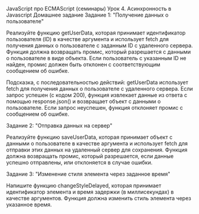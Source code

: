 JavaScript про ECMAScript (семинары)
Урок 4. Асинхронность в Javascript
Домашнее задание
Задание 1: "Получение данных о пользователе"

Реализуйте функцию getUserData, которая принимает идентификатор пользователя (ID) в качестве аргумента и использует fetch для получения данных о пользователе с заданным ID с удаленного сервера. Функция должна возвращать промис, который разрешается с данными о пользователе в виде объекта. Если пользователь с указанным ID не найден, промис должен быть отклонен с соответствующим сообщением об ошибке.

Подсказка, с последовательностью действий: getUserData использует fetch для получения данных о пользователе с удаленного сервера. Если запрос успешен (с кодом 200), функция извлекает данные из ответа с помощью response.json() и возвращает объект с данными о пользователе. Если запрос неуспешен, функция отклоняет промис с сообщением об ошибке.

Задание 2: "Отправка данных на сервер"

Реализуйте функцию saveUserData, которая принимает объект с данными о пользователе в качестве аргумента и использует fetch для отправки этих данных на удаленный сервер для сохранения. Функция должна возвращать промис, который разрешается, если данные успешно отправлены, или отклоняется в случае ошибки.

Задание 3: "Изменение стиля элемента через заданное время"

Напишите функцию changeStyleDelayed, которая принимает идентификатор элемента и время задержки (в миллисекундах) в качестве аргументов. Функция должна изменить стиль элемента через указанное время.